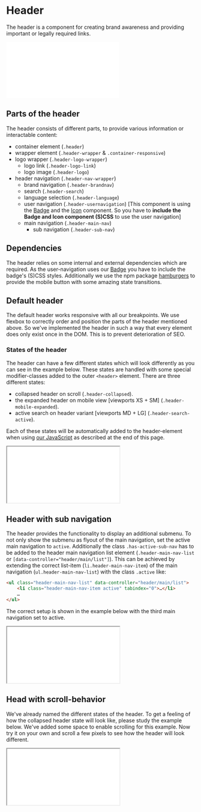 # Header

The header is a component for creating brand awareness and providing important or legally required links.

![HeaderPreview](examples/HeaderPreview.html)

## Parts of the header

The header consists of different parts, to provide various information or interactable content:

* container element (`.header`)
* wrapper element (`.header-wrapper` & `.container-responsive`)
* logo wrapper (`.header-logo-wrapper`)
    * logo link (`.header-logo-link`)
    * logo image (`.header-logo`)
* header navigation (`.header-nav-wrapper`)
    * brand navigation (`.header-brandnav`)
    * search (`.header-search`)
    * language selection (`.header-language`)
    * user navigation (`.header-usernavigation`) [This component is using the [Badge](../Badge/Badge.md) and the [Icon](../Icon/Icon.md) component. So you have to **include the Badge and Icon component (S)CSS** to use the user navigation]
    * main navigation (`.header-main-nav`)
        * sub navigation (`.header-sub-nav`)

## Dependencies

The header relies on some internal and external dependencies which are required. As the user-navigation uses our [Badge](../Badge/Badge.md) you have to include the badge's (S)CSS styles. Additionally we use the npm package [hamburgers](https://www.npmjs.com/package/hamburgers) to provide the mobile button with some amazing state transitions.

## Default header

The default header works responsive with all our breakpoints. We use flexbox to correctly order and position the parts of the header mentioned above. So we've implemented the header in such a way that every element does only exist once in the DOM. This is to prevent deterioration of SEO.

### States of the header

The header can have a few different states which will look differently as you can see in the example below. These states are handled with some special modifier-classes added to the outer `<header>` element. There are three different states:

* collapsed header on scroll (`.header-collapsed`).
* the expanded header on mobile view [viewports XS + SM] (`.header-mobile-expanded`).
* active search on header variant [viewports MD + LG] (`.header-search-active`).

Each of these states will be automatically added to the header-element when using [our JavaScript](#javascript) as described at the end of this page.

<ContentRack
    fields='
        "preview": {
            "src": "examples/HeaderDefault.html",
            "type": "link"
        },
        "<html>":{
            "src": "examples/HeaderDefault.html",
            "type": "content",
            "selector": "#app"
        }
    '
 />

<Iframe
    src="examples/HeaderDefault.html"
    style="min-height: 9.375rem; max-height: 60vh;"
    title="HeaderDefault"
    alt="HeaderDefault"
></Iframe>

## Header with sub navigation

The header provides the functionality to display an additional submenu. To not only show the submenu as flyout of the main navigation, set the active main navigation to `active`. Additionally the class `.has-active-sub-nav` has to be added to the header main navigation list element (`.header-main-nav-list` or `[data-controller="header/main/list"]`).
This can be achieved by extending the correct list-item (`li.header-main-nav-item`) of the main navigation (`ul.header-main-nav-list`) with the class `.active` like:

```html
<ul class="header-main-nav-list" data-controller="header/main/list">
    <li class="header-main-nav-item active" tabindex="0">…</li>
    …
</ul>
```

The correct setup is shown in the example below with the third main navigation set to active.

<ContentRack
    fields='
        "preview": {
            "src": "examples/HeaderWithSubNav.html",
            "type": "link"
        },
        "<html>":{
            "src": "examples/HeaderWithSubNav.html",
            "type": "content",
            "selector": "#app"
        }
    '
 />

<Iframe
    src="examples/HeaderWithSubNav.html"
    style="min-height: 9.375rem; max-height: 60vh;"
    title="HeaderWithSubNav"
    alt="HeaderWithSubNav"
></Iframe>

## Head with scroll-behavior

We've already named the different states of the header. To get a feeling of how the collapsed header state will look like, please study the example below. We've added some space to enable scrolling for this example. Now try it on your own and scroll a few pixels to see how the header will look different.

<ContentRack
    fields='
        "preview": {
            "src": "examples/HeaderWithScrollBehavior.html",
            "type": "link"
        },
        "<html>":{
            "src": "examples/HeaderWithScrollBehavior.html",
            "type": "content",
            "selector": "#app"
        }
    '
 />

<Iframe
    src="examples/HeaderWithScrollBehavior.html"
    scrolling="yes"
    style="max-height: 60vh"
    title="HeaderWithScrollBehavior"
    alt="HeaderWithScrollBehavior"
/>

## Header list

Some parts of the header use the so-called **header list**. This class can be used in the header, to provide links which should semantically stay in a list. When applying the `.header-list` class on the parts like the `.header-brandnav`, `.header-language` or `.header-usernvaigation`, the default list styling will be removed and the list items will be placed next to each other with `display: inline-block`. Additionally there are classes for the items in the list (`.header-list-item`) and for optional links inside these list items (`.header-list-item-link`).

## Accessibility

The header component should always be rendered as a `<header>` element. Otherwise the landmark `role="banner"` should be applied – when its context is not the body element – to identify the page header as explained at [W3: Banner Landmark](https://www.w3.org/TR/wai-aria-practices/examples/landmarks/banner.html).

There is also a landmark available for the navigation parts of the header. Each of the list should have the landmark `role="navigation"` and an `aria-label="label"` with a meaningful label, which implicates, that it is a group of navigation links. Alternatively, the `<nav />` element can be used to identify a group of navigation elements, which should be preferred, when there is no list item (`ul`, `ol`) used: [W3: Navigation Landmark](https://www.w3.org/TR/wai-aria-practices/examples/landmarks/navigation.html).

For the main navigation of the header, the `<nav>` element should be used and at the best it should be described by a meaningful `aria-label=""`.
To increase the accessibility you should consider to add the aria attributes `aria-pressed` to the navigation burgermenu (`.header-hamburger-menu`) and `aria-expanded` to the main navigation (`.header-navigation`). The JavaScript (`header.js`) is already configuring `aria-pressed` and `aria-expanded` properly.

For the user navigation a corresponding explanation must be provided for the number in the badge. This is defined as screen reader only text `.sr-only` as described in the [accessibility section of the badge](../Badge/Badge.md#accessibility).

## JavaScript

The header component relies on our JavaScript in order to work with it's full functionality. You can import our JavaScript bundle `cake.js` to automatically use all features of the header and navigation. You only must ensure that the properties and `data-controller`s are correctly set up. For example the `data-controller="header"` should always be set on the base element `<header />`.

There are in summary 6 different features that are managed by our JavaScript and that have to be implemented on your own, if you do it without our library.

### Search toggling

While in the mobile version the search appears with the menu, in the desktop version the search must be displayed by clicking on the magnifying glass icon.
To enable this functionality you have to add the `data-controller="header/search/link` to the search link. Our JavaScript uses this data-controller to add the class `.header-search-active` to the `<header>` element. With this class the search input will be shown and the user can type in his search query.
Additionally the magnifying glass link will change its appearance to a cross. By clicking on this link again, the search bar will again disappear and the class `.header-search-active` will be removed from the header.

### Search submission

Another feature our JavaScript will handle for you, is to submit the search input on enter or by clicking on the magnifying glass on mobile. To enable this feature add the `data-controller="header/search/input"` to the input element of the search. On submit the input-element will automatically throw an event named `search`. So you can just listen to this event to recognize any search submit of the user:

```javascript
document.addEventListener ("DOMContentLoaded", function () {
    const searchInput = document.querySelector ("*[data-controller='header/search/input']");
    searchInput.addEventListener ("search", function (e) {
        console.log ("The search query is:", e.detail.value);
    });
});
```

As you can see in the example code above, the `search` event does provide you the search query within the `detail` object as key `value`.

### Mobile menu toggling

As for the [search toggling](#search-toggling) the toggling of the mobile menu does work by adding the class `.header-mobile-expanded` to the base `<header />` element. Then the mobile navigation will be shown and again be hidden, when this class is missing. To add this functionality to the buger-menu link add the `data-controller="header/mobile-menu"` to the relevant burger-menu link element `<a class="header-list-item-link header-usernavigation-link header-hamburger-menu">…</a>`.
Due to the reason we are using the [hamburgers npm package](https://www.npmjs.com/package/hamburgers), you have to toggle the additional class `.is-active` on the element with `data-controller="header/mobile-menu/button"`. This will ensure the correct transition state changes.

### Collapsed header handling

As simple as the other both header states are, that simple is also the collapsed header handling. In this case the class `.header-collapsed` is responsible for the correct appearance of the header. On scrolling to top again, the additional class `.header-not-collapsed` gets attached to the `<header />` element. This class is responsible for the correct state transitions / animations. If this class (`.header-collapsed`) is set, the header is displayed in a more simple and slim variant and if the class is removed, the header will be shown in its full version again. Only ensure to use the `data-controller="header"` on the base element so that our JavaScript can work as intended.

### Handling the "more" navigation items

Due to the vertical alignment of the main and sub navigation items on mobile, they all have enough space to be shown at once (scrolling). Despite on desktop viewports there could be the case, that not all navigation items can be shown at once. There is not enough space available. To prevent navigation items to be hidden, the header automatically moves all navigation items, that do not have enough space, into another navigation item "more". These navigation items will then be shown in a flyout on hovering the "more" link.
In order to enable this behavior you have to set the following `data-controller`s to the specified elements.

* `data-controller="header/main/list"` to the `ul.header-main-nav-list` element.
* `data-controller="header/main/more"` to an additional `li.header-main-nav-item` element.
* `data-controller="header/main/more/list"` to an additional `ul.header-sub-nav` inside the "more" list element.

If you do have an **active** main navigation with a shown sub navigation you also have to set some additional `data-controller`s.

* `data-controller="header/sub"` to the `ul.header-sub-nav` element.
* `data-controller="header/sub/more"` to an additional `li.header-sub-nav-item` element.
* `data-controller="header/sub/more/list"` to an additional `ul.header-sub-nav` inside the "more" list element.

### Flyout alignment

The flyouts of the header work without any JavaScript. They are implemented with pure CSS. As a default the flyouts are aligned to the left side of the navigation item that triggers the flyout. This behavior is completely fine as long as the flyout is not cut off at the right edge of the screen. In this case our JavaScript takes care of the correct positioning of the flyout. In such a case the flyout will be aligned to the right side of the navigation item.
As a default this behavior is automatically configured for all elements matching the query-selector `.header-main-nav-link, *[data-controller="header/sub/more"] > .header-sub-nav-link`.

### Initialization

To initialize the JavaScript with default configuration you could run the following code snippet:

```javascript
document.addEventListener ('DOMContentLoaded', () => {
    window.cake.header ();
});
```

To override the default values and customize the execution of the header, you can specify certain values during initialization. All available options can be found under [Customization](#javascript-customization). For example, to initiate the header using a specific element you can specify a `headerElement`. With `headerCollapsedScrollThresholdPx` for example you can also adjust the threshold of the collapsed header at which scroll height the header should collapse.

```html
<div class="header" id="our-own-header">
    …
</div>
```

```javascript
document.addEventListener ('DOMContentLoaded', () => {
    window.cake.header ({
        headerElement: document.getElementById ("our-own-header"),
        headerCollapsedScrollThresholdPx: 300,
    });
});
```

### Events

There is currently one event that gets fired, when using our JavaScript of the header.

| Element | Event | Event return object | Description |
|---|---|---|
| search input (`[data-controller="header/search/input"]`) | `search` | `{ value: "xxx" }` | Get's dispatched, when a user submits his search query. |


```javascript
document.querySelector ('[data-controller="header/search/input"]').addEventListener ("search", function (event) {
    var searchQuery = event.detail.value;
});
```

### Customization

To customize the default behavior you can embed the `header.js` file into your mockups. Then you can initialize the functionality by calling:

```javascript
document.addEventListener ('DOMContentLoaded', () => {
    window.cake.header (options = {
        headerElement: null,
        headerQuerySelector: '*[data-controller="header"]',
        headerWrapperElement: null,
        headerWrapperQuerySelector: '*[data-controller="header/wrapper"]',

        headerMobileMenuElement: null,
        headerMobileMenuQuerySelector: '*[data-controller="header/mobile-menu"]',
        headerMobileMenuButtonElement: null,
        headerMobileMenuButtonQuerySelector: '*[data-controller="header/mobile-menu/button"]',

        headerSearchElement: null,
        headerSearchQuerySelector: '*[data-controller="header/search"]',
        headerSearchLinkElement: null,
        headerSearchLinkQuerySelector: '*[data-controller="header/search/link"]',
        headerSearchInputElement: null,
        headerSearchInputQuerySelector: '*[data-controller="header/search/input"]',

        headerUsernavigationElement: null,
        headerUsernavigationQuerySelector: '*[data-controller="header/usernavigation"]',

        headerLanguageElement: null,
        headerLanguageQuerySelector: '*[data-controller="header/language"]',

        headerBrandNavigationElement: null,
        headerBrandNavigationQuerySelector: '*[data-controller="header/brandnav"]',
        headerBrandNavigationMoreElement: null,
        headerBrandNavigationMoreQuerySelector: '*[data-controller="header/brandnav/more"]',
        headerBrandNavigationMoreListElement: null,
        headerBrandNavigationMoreListQuerySelector: '*[data-controller="header/brandnav/more/list"]',

        headerMainNavigationElement: null,
        headerMainNavigationQuerySelector: '*[data-controller="header/main"]',
        headerMainNavigationListElement: null,
        headerMainNavigationListQuerySelector: '*[data-controller="header/main/list"]',
        headerMainNavigationMoreElement: null,
        headerMainNavigationMoreQuerySelector: '*[data-controller="header/main/more"]',
        headerMainNavigationMoreListElement: null,
        headerMainNavigationMoreListQuerySelector: '*[data-controller="header/main/more/list"]',

        headerSubNavigationListElement: null,
        headerSubNavigationListQuerySelector: '*[data-controller="header/sub"]',
        headerSubNavigationMoreElement: null,
        headerSubNavigationMoreQuerySelector: '*[data-controller="header/sub/more"]',
        headerSubNavigationMoreListElement: null,
        headerSubNavigationMoreListQuerySelector: '*[data-controller="header/sub/more/list"]',

        headerNavigationFlyoutLinksElements: null,
        headerNavigationFlyoutLinksQuerySelector: '.header-main-nav-link, *[data-controller="header/sub/more"] > .header-sub-nav-link, .header-language-active, .header-brandnav-link',

        breakpointMdPx: 960,
        headerCollapsedScrollThresholdPx: 100,
    });
});
```

* `headerElement [HTMLElement]` – the header element (optional)
* `headerQuerySelector [String]` – the query selector of the header element (optional, default: `*[data-controller="header"]`)
* `headerWrapperElement [HTMLElement]` – the header element (optional)
* `headerWrapperQuerySelector [String]` – the query selector of the header element (optional, default: `*[data-controller="header"]`)
* `headerMobileMenuElement [HTMLElement]` – the mobile menu button link element (optional)
* `headerMobileMenuQuerySelector [String]` – the query selector of the mobile menu button link element (optional, default: `*[data-controller="header/mobile-menu"]`)
* `headerMobileMenuButtonElement [HTMLElement]` – the mobile menu hamburgers button element (optional)
* `headerMobileMenuButtonQuerySelector [String]` – the query selector of the mobile menu hamburgers button element (optional, default: `*[data-controller="header/mobile-menu/button"]`)
* `headerSearchElement [HTMLElement]` – the header search container element (optional)
* `headerSearchQuerySelector [String]` – the query selector of the header search container element (optional, default: `*[data-controller="header/search"]`)
* `headerSearchLinkElement [HTMLElement]` – the search link element (optional)
* `headerSearchLinkQuerySelector [String]` – the query selector of the search link element (optional, default: `*[data-controller="header/search/link"]`)
* `headerSearchInputElement [HTMLElement]` – the search input element (optional)
* `headerSearchInputQuerySelector [String]` – the query selector of the search input element (optional, default: `*[data-controller="header/search/input"]`)
* `headerUsernavigationElement [HTMLElement]` – the usernavigation element (optional)
* `headerUsernavigationQuerySelector [String]` – the query selector of the usernavigation element (optional, default: `*[data-controller="header/usernavigation"]`)
* `headerLanguageElement [HTMLElement]` – the language selection element (optional)
* `headerLanguageQuerySelector [String]` – the query selector of the language selection element (optional, default: `*[data-controller="header/language"]`)
* `headerBrandNavigationElement [HTMLElement]` – the brand navigation element (optional)
* `headerBrandNavigationQuerySelector [String]` – the query selector of the brand navigation element (optional, default: `*[data-controller="header/brandnav"]`)
* `headerBrandNavigationMoreElement [HTMLElement]` – the brand navigation more (optional)
* `headerBrandNavigationMoreQuerySelector [String]` – the query selector of the brand navigation more (optional, default: `*[data-controller="header/brandnav/more"]`)
* `headerBrandNavigationMoreListElement [HTMLElement]` – the bran navigation "more" list element (optional)
* `headerBrandNavigationMoreListQuerySelector [String]` – the query selector of the bran navigation "more" list element (optional, default: `*[data-controller="header/brandnav/more/list"]`)
* `headerMainNavigationElement [HTMLElement]` – the main navigation wrapper element (optional)
* `headerMainNavigationQuerySelector [String]` – the query selector of the main navigation wrapper element (optional, default: `*[data-controller="header/main"]`)
* `headerMainNavigationListElement [HTMLElement]` – the main navigation list element (optional)
* `headerMainNavigationListQuerySelector [String]` – the query selector of the main navigation list element (optional, default: `*[data-controller="header/main/list"]`)
* `headerMainNavigationMoreElement [HTMLElement]` – the main navigation "more" element (optional)
* `headerMainNavigationMoreQuerySelector [String]` – the query selector of the main navigation "more" element (optional, default: `*[data-controller="header/main/more"]`)
* `headerMainNavigationMoreListElement [HTMLElement]` – the main navigation "more" list element (optional)
* `headerMainNavigationMoreListQuerySelector [String]` – the query selector of the main navigation "more" list element (optional, default: `*[data-controller="header/main/more/list"]`)
* `headerSubNavigationListElement [HTMLElement]` – the sub navigation element (optional)
* `headerSubNavigationListQuerySelector [String]` – the query selector of the sub navigation element (optional, default: `*[data-controller="header/sub"]`)
* `headerSubNavigationMoreElement [HTMLElement]` – the sub navigation "more" element (optional)
* `headerSubNavigationMoreQuerySelector [String]` – the query selector of the sub navigation "more" element (optional, default: `*[data-controller="header/sub/more"]`)
* `headerSubNavigationMoreListElement [HTMLElement]` – the sub navigation "more" list element (optional)
* `headerSubNavigationMoreListQuerySelector [String]` – the query selector of the sub navigation "more" list element (optional, default: `*[data-controller="header/sub/more/list"]`)
* `headerNavigationFlyoutLinksElements [Array<HTMLElement>]` – the flyout navigation link elements (optional)
* `headerNavigationFlyoutLinksQuerySelector [String]` – the query selector of the flyout navigation link elements (optional, default: `.header-main-nav-link, *[data-controller="header/sub/more"] > .header-sub-nav-link, .header-language-active, .header-brandnav-link`)
* `breakpointMdPx [Number]` – the md/desktop-breakpoint in pixels (optional, default: `960`)
* `headerCollapsedScrollThresholdPx [Number]` – the threshold of showing the collapsed header on scroll in pixels (optional, default: `100`)

If you do provide the `options.[...]Elements` the `options.[...]QuerySelector` option gets ignored. If you do not provide any `options.[...]Elements` always the `options.[...]QuerySelector` is used!
